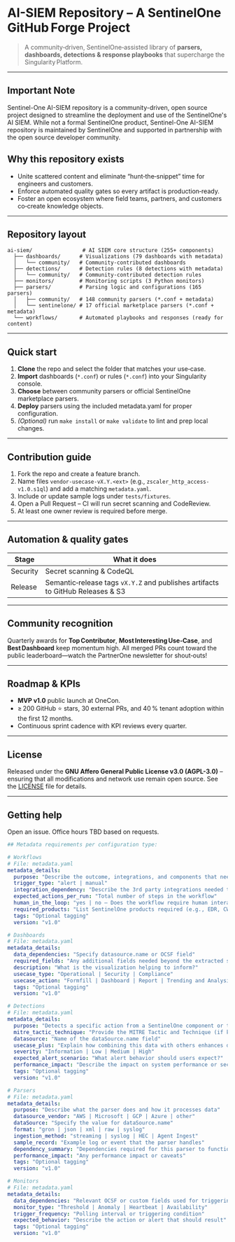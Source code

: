 # AI-SIEM Repository – A SentinelOne GitHub Forge Project

> A community‑driven, SentinelOne‑assisted library of **parsers, dashboards, detections & response playbooks** that supercharge the Singularity Platform.

---

## Important Note 

Sentinel-One AI-SIEM repository is a community-driven, open source project designed to streamline the deployment and use of the SentinelOne's AI SIEM. While not a formal SentinelOne product, Sentinel-One AI-SIEM repository is maintained by SentinelOne and supported in partnership with the open source developer community.

## Why this repository exists  
* Unite scattered content and eliminate “hunt‑the‑snippet” time for engineers and customers.  
* Enforce automated quality gates so every artifact is production‑ready.  
* Foster an open ecosystem where field teams, partners, and customers co‑create knowledge objects.

---

## Repository layout
```
ai-siem/                # AI SIEM core structure (255+ components)
  ├── dashboards/      # Visualizations (79 dashboards with metadata)
  │   └── community/   # Community-contributed dashboards
  ├── detections/      # Detection rules (8 detections with metadata)
  │   └── community/   # Community-contributed detection rules
  ├── monitors/        # Monitoring scripts (3 Python monitors)
  ├── parsers/         # Parsing logic and configurations (165 parsers)
  │   ├── community/   # 148 community parsers (*.conf + metadata)
  │   └── sentinelone/ # 17 official marketplace parsers (*.conf + metadata)
  └── workflows/       # Automated playbooks and responses (ready for content)
```

---

## Quick start
1. **Clone** the repo and select the folder that matches your use‑case.  
2. **Import** dashboards (`*.conf`) or rules (`*.conf`) into your Singularity console.  
3. **Choose** between community parsers or official SentinelOne marketplace parsers.  
4. **Deploy** parsers using the included metadata.yaml for proper configuration.  
5. *(Optional)* run `make install` or `make validate` to lint and prep local changes.


---

## Contribution guide ##
1. Fork the repo and create a feature branch.  
2. Name files `vendor-usecase-vX.Y.<ext>` (e.g., `zscaler_http_access-v1.0.s1ql`) and add a matching `metadata.yaml`.  
3. Include or update sample logs under `tests/fixtures`.  
4. Open a Pull Request – CI will run secret scanning and CodeReview.  
5. At least one owner review is required before merge.


---

## Automation & quality gates
| Stage        | What it does                                                                        |
|--------------|-------------------------------------------------------------------------------------|
| Security     | Secret scanning & CodeQL                                                            |
| Release      | Semantic‑release tags `vX.Y.Z` and publishes artifacts to GitHub Releases & S3      |

---

## Community recognition
Quarterly awards for **Top Contributor**, **Most Interesting Use‑Case**, and **Best Dashboard** keep momentum high. All merged PRs count toward the public leaderboard—watch the PartnerOne newsletter for shout‑outs!

---

## Roadmap & KPIs
* **MVP v1.0** public launch at OneCon.  
* ≥ 200 GitHub ⭐ stars, 30 external PRs, and 40 % tenant adoption within the first 12 months.  
* Continuous sprint cadence with KPI reviews every quarter.

---

## License
Released under the **GNU Affero General Public License v3.0 (AGPL-3.0)** – ensuring that all modifications and network use remain open source. See the [LICENSE](LICENSE) file for details.

---

## Getting help
Open an issue. Office hours TBD based on requests.


```yaml
## Metadata requirements per configuration type:

# Workflows
# File: metadata.yaml
metadata_details:
  purpose: "Describe the outcome, integrations, and components that need to be preconfigured"
  trigger_type: "alert | manual"
  integration_dependency: "Describe the 3rd party integrations needed to run this activity. Mention if licensing or additional features are required."
  expected_actions_per_run: "Total number of steps in the workflow"
  human_in_the_loop: "yes | no – Does the workflow require human interaction?"
  required_products: "List SentinelOne products required (e.g., EDR, CWS, CNS, Vulnerability Management)"
  tags: "Optional tagging"
  version: "v1.0"

# Dashboards
# File: metadata.yaml
metadata_details:
  data_dependencies: "Specify datasource.name or OCSF field"
  required_fields: "Any additional fields needed beyond the extracted set"
  description: "What is the visualization helping to inform?"
  usecase_type: "Operational | Security | Compliance"
  usecase_action: "Formfill | Dashboard | Report | Trending and Analysis"
  tags: "Optional tagging"
  version: "v1.0"

# Detections
# File: metadata.yaml
metadata_details:
  purpose: "Detects a specific action from a SentinelOne component or third-party integration"
  mitre_tactic_technique: "Provide the MITRE Tactic and Technique (if known)"
  datasource: "Name of the dataSource.name field"
  usecase_plus: "Explain how combining this data with others enhances detection"
  severity: "Information | Low | Medium | High"
  expected_alert_scenario: "What alert behavior should users expect?"
  performance_impact: "Describe the impact on system performance or security operations"
  tags: "Optional tagging"
  version: "v1.0"

# Parsers
# File: metadata.yaml
metadata_details:
  purpose: "Describe what the parser does and how it processes data"
  datasource_vendor: "AWS | Microsoft | GCP | Azure | other"
  dataSource: "Specify the value for dataSource.name"
  format: "gron | json | xml | raw | syslog"
  ingestion_method: "streaming | syslog | HEC | Agent Ingest"
  sample_record: "Example log or event that the parser handles"
  dependency_summary: "Dependencies required for this parser to function properly"
  performance_impact: "Any performance impact or caveats"
  tags: "Optional tagging"
  version: "v1.0"

# Monitors
# File: metadata.yaml
metadata_details:
  data_dependencies: "Relevant OCSF or custom fields used for triggering"
  monitor_type: "Threshold | Anomaly | Heartbeat | Availability"
  trigger_frequency: "Polling interval or triggering condition"
  expected_behavior: "Describe the action or alert that should result"
  tags: "Optional tagging"
  version: "v1.0"
```
